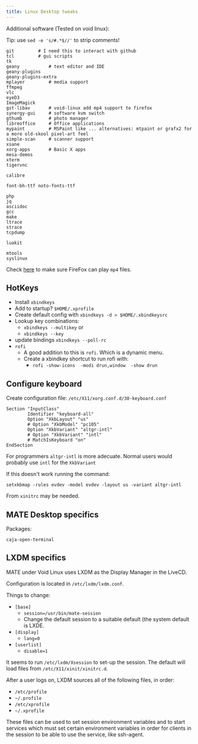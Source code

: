 ```yaml
---
title: Linux Desktop tweaks
---
```


Additional software (Tested on void linux):

Tip: use `sed -e 's/#.*$//'` to strip comments!


```
git			# I need this to interact with github
tcl			# gui scripts
tk
geany			# text editor and IDE
geany-plugins
geany-plugins-extra
mplayer			# media support
ffmpeg
vlc
eyeD3
ImageMagick
gst-libav		# void-linux add mp4 support to firefox
synergy-gui		# software kvm switch
gthumb			# photo manager
libreoffice		# Office applications
mypaint			# MSPaint like ... alternatives: mtpaint or grafx2 for a more old-skool pixel-art feel
simple-scan		# scanner support
xsane
xorg-apps		# Basic X apps
mesa-demos
xterm
tigervnc

calibre

font-bh-ttf noto-fonts-ttf

php
jq
asciidoc
gcc
make
ltrace
strace
tcpdump

luakit

mtools
syslinux
```

Check [here](https://www.youtube.com/html5) to make sure FireFox
can play `mp4` files.



## HotKeys

- Install `xbindkeys`
- Add to startup? `$HOME/.xprofile`
- Create default config with `xbindkeys -d > $HOME/.xbindkeysrc`
- Lookup key combinations:
  - `xbindkeys --multikey` or
  - `xbindkeys --key`
- update bindings `xbindkeys --poll-rc`
- `rofi`
  - A good addition to this is `rofi`.  Which is a dynamic menu.
  - Create a xbindkey shortcut to run rofi with:
    - `rofi -show-icons  -modi drun,window  -show drun`

## Configure keyboard

Create configuration file: `/etc/X11/xorg.conf.d/30-keyboard.conf`

```
Section "InputClass"
        Identifier "keyboard-all"
        Option "XkbLayout" "us"
        # Option "XkbModel" "pc105"
        Option "XkbVariant" "altgr-intl"
        # Option "XkbVariant" "intl"
        # MatchIsKeyboard "on"
EndSection
```
For programmers `altgr-intl` is more adecuate.  Normal users would
probably use `intl` for the `XkbVariant`

If this doesn't work running the command:

```
setxkbmap -rules evdev -model evdev -layout us -variant altgr-intl
```

From `xinitrc` may be needed.

## MATE Desktop specifics

Packages:

```
caja-open-terminal
```

## LXDM specifics

MATE under Void Linux uses LXDM as the Display Manager in the LiveCD.

Configuration is located in `/etc/lxdm/lxdm.conf`.

Things to change:

- `[base]`
  - `session=/usr/bin/mate-session`
  - Change the default session to a suitable default (the system
    default is LXDE.
- `[display]`
  - `lang=0`
- `[userlist]`
  - `disable=1`

It seems to run `/etc/lxdm/Xsession` to set-up the session.  The default
will load files from `/etc/X11/xinit/xinitrc.d`.

After a user logs on, LXDM sources all of the following files, in order:

- `/etc/profile`
- `~/.profile`
- `/etc/xprofile`
- `~/.xprofile`

These files can be used to set session environment variables and to
start services which must set certain environment variables in order
for clients in the session to be able to use the service, like
ssh-agent.




